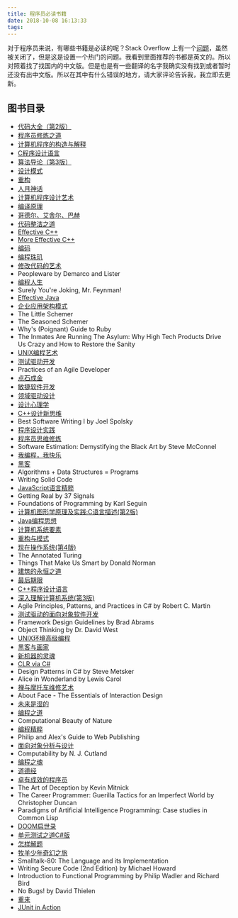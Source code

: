 ```yaml
---
title: 程序员必读书籍
date: 2018-10-08 16:13:33
tags:
---
```

对于程序员来说，有哪些书籍是必读的呢？Stack Overflow 上有一个[问题](https://stackoverflow.com/questions/1711/what-is-the-single-most-influential-book-every-programmer-should-read?page=1&tab=active#tab-top)，虽然被关闭了，但是这是设置一个热门的问题。我看到里面推荐的书都是英文的。所以对照着找了找国内的中文版。但是也是有一些翻译的名字我确实没有找到或者暂时还没有出中文版。所以在其中有什么错误的地方，请大家评论告诉我，我立即去更新。

## 图书目录

- [代码大全（第2版）](https://book.douban.com/subject/1477390/)
- [程序员修炼之道](https://book.douban.com/subject/5387402/)
- [计算机程序的构造与解释](https://book.douban.com/subject/1148282/)
- [C程序设计语言](https://book.douban.com/subject/1139336/)
- [算法导论（第3版）](https://book.douban.com/subject/20432061/)
- [设计模式](https://book.douban.com/subject/1052241/)
- [重构](https://book.douban.com/subject/4262627/)
- [人月神话](https://book.douban.com/subject/26358448/)
- [计算机程序设计艺术](https://book.douban.com/subject/1130500/)
- [编译原理](https://book.douban.com/subject/3296317/)
- [哥德尔、艾舍尔、巴赫](https://book.douban.com/subject/1291204/)
- [代码整洁之道](https://book.douban.com/subject/5442024/)
- [Effective C++](https://book.douban.com/subject/5387403/)
- [More Effective C++](https://book.douban.com/subject/5908727/)
- [编码](https://book.douban.com/subject/20260928/)
- [编程珠玑](https://book.douban.com/subject/3227098/)
- [修改代码的艺术](https://book.douban.com/subject/2248759/)
- Peopleware by Demarco and Lister
- [编程人生](https://book.douban.com/subject/5355285/)
- Surely You're Joking, Mr. Feynman!
- [Effective Java](https://book.douban.com/subject/3360807/)
- [企业应用架构模式](https://book.douban.com/subject/4826290/)
- The Little Schemer
- The Seasoned Schemer
- Why's (Poignant) Guide to Ruby
- The Inmates Are Running The Asylum: Why High Tech Products Drive Us Crazy and How to Restore the Sanity
- [UNIX编程艺术](https://book.douban.com/subject/11609943/)
- [测试驱动开发](https://book.douban.com/subject/25735501/)
- Practices of an Agile Developer
- [点石成金](https://book.douban.com/subject/26313852/)
- [敏捷软件开发](https://book.douban.com/subject/5348122/)
- [领域驱动设计](https://book.douban.com/subject/26819666/)
- [设计心理学](https://book.douban.com/subject/26102860/)
- [C++设计新思维](https://book.douban.com/subject/1119904/)
- Best Software Writing I by Joel Spolsky
- [程序设计实践](https://book.douban.com/subject/6524000/)
- [程序员思维修炼](https://book.douban.com/subject/26268555/)
- Software Estimation: Demystifying the Black Art by Steve McConnel
- [我编程，我快乐](https://book.douban.com/subject/4923179/)
- [黑客](https://book.douban.com/subject/6860890/)
- Algorithms + Data Structures = Programs
- Writing Solid Code
- [JavaScript语言精粹](https://book.douban.com/subject/3590768/)
- Getting Real by 37 Signals
- Foundations of Programming by Karl Seguin
- [计算机图形学原理及实践:C语言描述(第2版)](https://book.douban.com/subject/1230412/)
- [Java编程思想](https://book.douban.com/subject/2130190/)
- [计算机系统要素](https://book.douban.com/subject/1998341/)
- [重构与模式](https://book.douban.com/subject/20393327/)
- [现在操作系统(第4版)](https://book.douban.com/subject/27096665/)
- The Annotated Turing
- Things That Make Us Smart by Donald Norman
- [建筑的永恒之道](https://book.douban.com/subject/1177969/)
- [最后期限](https://book.douban.com/subject/1231972/)
- [C++程序设计语言](https://book.douban.com/subject/4604591/)
- [深入理解计算机系统(第3版)](https://book.douban.com/subject/26912767/)
- Agile Principles, Patterns, and Practices in C# by Robert C. Martin
- [测试驱动的面向对象软件开发](https://book.douban.com/subject/4910582/)
- Framework Design Guidelines by Brad Abrams
- Object Thinking by Dr. David West
- [UNIX环境高级编程](https://book.douban.com/subject/26790211/)
- [黑客与画家](https://book.douban.com/subject/25910539/)
- [新机器的灵魂](https://book.douban.com/subject/6851207/)
- [CLR via C#](https://book.douban.com/subject/26285940/)
- Design Patterns in C# by Steve Metsker
- Alice in Wonderland by Lewis Carol
- [禅与摩托车维修艺术](https://book.douban.com/subject/6811366/)
- About Face - The Essentials of Interaction Design
- [未来是湿的](https://book.douban.com/subject/3735295/)
- [编程之道](https://book.douban.com/subject/1899158/)
- Computational Beauty of Nature
- [编程精粹](https://book.douban.com/subject/3406939/)
- Philip and Alex's Guide to Web Publishing
- [面向对象分析与设计](https://book.douban.com/subject/11509672/)
- Computability by N. J. Cutland
- [编程之魂](https://book.douban.com/subject/4719230/)
- [道德经](https://book.douban.com/subject/1059258/)
- [卓有成效的程序员](https://book.douban.com/subject/4214142/)
- The Art of Deception by Kevin Mitnick
- The Career Programmer: Guerilla Tactics for an Imperfect World by Christopher Duncan
- Paradigms of Artificial Intelligence Programming: Case studies in Common Lisp
- [DOOM启世录](https://book.douban.com/subject/26642310/)
- [单元测试之道C#版](https://book.douban.com/subject/1239654/)
- [怎样解题](https://book.douban.com/subject/6983584/)
- [牧羊少年奇幻之旅](https://book.douban.com/subject/3608208/)
- Smalltalk-80: The Language and its Implementation
- Writing Secure Code (2nd Edition) by Michael Howard
- Introduction to Functional Programming by Philip Wadler and Richard Bird
- No Bugs! by David Thielen
- [重来](https://book.douban.com/subject/30184215/)
- [JUnit in Action](https://book.douban.com/subject/1231231/)
